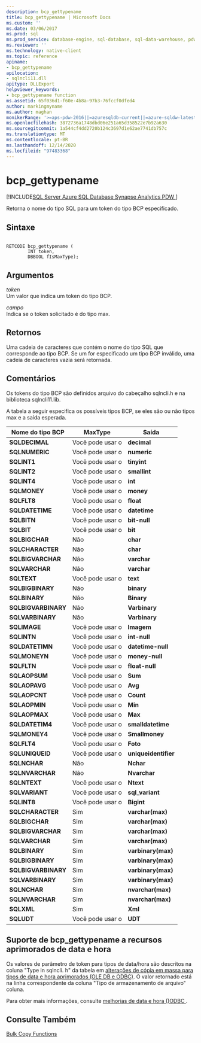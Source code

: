 ```yaml
---
description: bcp_gettypename
title: bcp_gettypename | Microsoft Docs
ms.custom: ''
ms.date: 03/06/2017
ms.prod: sql
ms.prod_service: database-engine, sql-database, sql-data-warehouse, pdw
ms.reviewer: ''
ms.technology: native-client
ms.topic: reference
apiname:
- bcp_gettypename
apilocation:
- sqlncli11.dll
apitype: DLLExport
helpviewer_keywords:
- bcp_gettypename function
ms.assetid: 65f036d1-f60e-4b8a-97b3-76fccf0dfed4
author: markingmyname
ms.author: maghan
monikerRange: '>=aps-pdw-2016||=azuresqldb-current||=azure-sqldw-latest||>=sql-server-2016||>=sql-server-linux-2017||=azuresqldb-mi-current'
ms.openlocfilehash: 3872736a1748dbd06e251a65d358522e7b92a630
ms.sourcegitcommit: 1a544cf4dd2720b124c3697d1e62ae7741db757c
ms.translationtype: MT
ms.contentlocale: pt-BR
ms.lasthandoff: 12/14/2020
ms.locfileid: "97483368"
---
```

# <a name="bcp_gettypename"></a>bcp_gettypename
[!INCLUDE[SQL Server Azure SQL Database Synapse Analytics PDW ](../../includes/applies-to-version/sql-asdb-asdbmi-asa-pdw.md)]

  Retorna o nome do tipo SQL para um token do tipo BCP especificado.  
  
## <a name="syntax"></a>Sintaxe  
  
```  
  
RETCODE bcp_gettypename (  
        INT token,  
        DBBOOL fIsMaxType);  
```  
  
## <a name="arguments"></a>Argumentos  
 *token*  
 Um valor que indica um token do tipo BCP.  
  
 *campo*  
 Indica se o token solicitado é do tipo max.  
  
## <a name="returns"></a>Retornos  
 Uma cadeia de caracteres que contém o nome do tipo SQL que corresponde ao tipo BCP. Se um for especificado um tipo BCP inválido, uma cadeia de caracteres vazia será retornada.  
  
## <a name="remarks"></a>Comentários  
 Os tokens do tipo BCP são definidos arquivo do cabeçalho sqlncli.h e na biblioteca sqlncli11.lib.  
  
 A tabela a seguir especifica os possíveis tipos BCP, se eles são ou não tipos max e a saída esperada.  
  
|Nome do tipo BCP|MaxType|Saída|  
|-------------------|-------------|------------|  
|**SQLDECIMAL**|Você pode usar o|**decimal**|  
|**SQLNUMERIC**|Você pode usar o|**numeric**|  
|**SQLINT1**|Você pode usar o|**tinyint**|  
|**SQLINT2**|Você pode usar o|**smallint**|  
|**SQLINT4**|Você pode usar o|**int**|  
|**SQLMONEY**|Você pode usar o|**money**|  
|**SQLFLT8**|Você pode usar o|**float**|  
|**SQLDATETIME**|Você pode usar o|**datetime**|  
|**SQLBITN**|Você pode usar o|**bit-null**|  
|**SQLBIT**|Você pode usar o|**bit**|  
|**SQLBIGCHAR**|Não|**char**|  
|**SQLCHARACTER**|Não|**char**|  
|**SQLBIGVARCHAR**|Não|**varchar**|  
|**SQLVARCHAR**|Não|**varchar**|  
|**SQLTEXT**|Você pode usar o|**text**|  
|**SQLBIGBINARY**|Não|**binary**|  
|**SQLBINARY**|Não|**Binary**|  
|**SQLBIGVARBINARY**|Não|**Varbinary**|  
|**SQLVARBINARY**|Não|**Varbinary**|  
|**SQLIMAGE**|Você pode usar o|**Imagem**|  
|**SQLINTN**|Você pode usar o|**int-null**|  
|**SQLDATETIMN**|Você pode usar o|**datetime-null**|  
|**SQLMONEYN**|Você pode usar o|**money-null**|  
|**SQLFLTN**|Você pode usar o|**float-null**|  
|**SQLAOPSUM**|Você pode usar o|**Sum**|  
|**SQLAOPAVG**|Você pode usar o|**Avg**|  
|**SQLAOPCNT**|Você pode usar o|**Count**|  
|**SQLAOPMIN**|Você pode usar o|**Min**|  
|**SQLAOPMAX**|Você pode usar o|**Max**|  
|**SQLDATETIM4**|Você pode usar o|**smalldatetime**|  
|**SQLMONEY4**|Você pode usar o|**Smallmoney**|  
|**SQLFLT4**|Você pode usar o|**Foto**|  
|**SQLUNIQUEID**|Você pode usar o|**uniqueidentifier**|  
|**SQLNCHAR**|Não|**Nchar**|  
|**SQLNVARCHAR**|Não|**Nvarchar**|  
|**SQLNTEXT**|Você pode usar o|**Ntext**|  
|**SQLVARIANT**|Você pode usar o|**sql_variant**|  
|**SQLINT8**|Você pode usar o|**Bigint**|  
|**SQLCHARACTER**|Sim|**varchar(max)**|  
|**SQLBIGCHAR**|Sim|**varchar(max)**|  
|**SQLBIGVARCHAR**|Sim|**varchar(max)**|  
|**SQLVARCHAR**|Sim|**varchar(max)**|  
|**SQLBINARY**|Sim|**varbinary(max)**|  
|**SQLBIGBINARY**|Sim|**varbinary(max)**|  
|**SQLBIGVARBINARY**|Sim|**varbinary(max)**|  
|**SQLVARBINARY**|Sim|**varbinary(max)**|  
|**SQLNCHAR**|Sim|**nvarchar(max)**|  
|**SQLNVARCHAR**|Sim|**nvarchar(max)**|  
|**SQLXML**|Sim|**Xml**|  
|**SQLUDT**|Você pode usar o|**UDT**|  
  
## <a name="bcp_gettypename-support-for-enhanced-date-and-time-features"></a>Suporte de bcp_gettypename a recursos aprimorados de data e hora  
 Os valores de parâmetro de token para tipos de data/hora são descritos na coluna "Type in sqlncli. h" da tabela em [alterações de cópia em massa para tipos de data e hora aprimorados &#40;OLE DB e ODBC&#41;](../../relational-databases/native-client-odbc-date-time/bulk-copy-changes-for-enhanced-date-and-time-types-ole-db-and-odbc.md). O valor retornado está na linha correspondente da coluna "Tipo de armazenamento de arquivo" coluna.  
  
 Para obter mais informações, consulte [melhorias de data e hora &#40;&#41;ODBC ](../../relational-databases/native-client-odbc-date-time/date-and-time-improvements-odbc.md).  
  
## <a name="see-also"></a>Consulte Também  
 [Bulk Copy Functions](../../relational-databases/native-client-odbc-extensions-bulk-copy-functions/sql-server-driver-extensions-bulk-copy-functions.md)  
  
  
